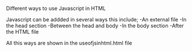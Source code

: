 Different ways to use Javascript in HTML

Javascript can be addded in several ways this include;
    -An external file
    -In the head section 
    -Between the head and body
    -In the body section
    -After the HTML file

All this ways are shown in the useofjsinhtml.html file 